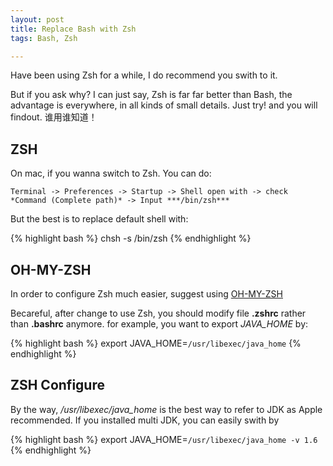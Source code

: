 ```yaml
---
layout: post
title: Replace Bash with Zsh
tags: Bash, Zsh

---
```


Have been using Zsh for a while, I do recommend you swith to it. 

But if you ask why? I can just say, Zsh is far far better than Bash, the advantage is everywhere, in all kinds of small details. Just try! and you will findout. 谁用谁知道！

## ZSH

On mac, if you wanna switch to Zsh. You can do:

`Terminal -> Preferences -> Startup -> Shell open with -> check *Command (Complete path)* -> Input ***/bin/zsh***
`

But the best is to replace default shell with:

{% highlight bash %}
chsh -s /bin/zsh
{% endhighlight %}

## OH-MY-ZSH

In order to configure Zsh much easier, suggest using [OH-MY-ZSH](http://villim.github.io/zsh-unreadable-codes/)

Becareful, after change to use Zsh, you should modify file **.zshrc** rather than **.bashrc** anymore. for example, you want to export *JAVA_HOME* by:

{% highlight bash %}
export JAVA_HOME=`/usr/libexec/java_home`
{% endhighlight %}

## ZSH Configure

By the way, */usr/libexec/java_home* is the best way to refer to JDK as Apple recommended. If you installed multi JDK, you can easily swith by 

{% highlight bash %}
export JAVA_HOME=`/usr/libexec/java_home -v 1.6`
{% endhighlight %}

